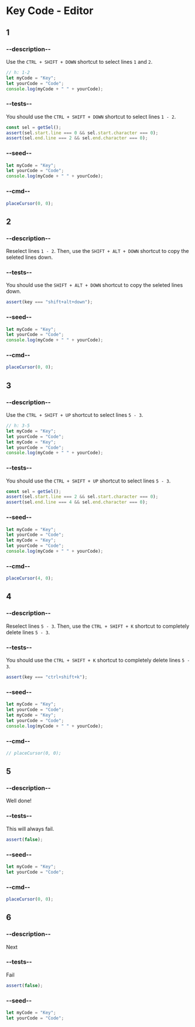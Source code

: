 # Key Code - Editor

## 1

### --description--

Use the `CTRL + SHIFT + DOWN` shortcut to select lines `1` and `2`.

```js
// h: 1-2
let myCode = "Key";
let yourCode = "Code";
console.log(myCode + " " + yourCode);
```

### --tests--

You should use the `CTRL + SHIFT + DOWN` shortcut to select lines `1 - 2`.

```js
const sel = getSel();
assert(sel.start.line === 0 && sel.start.character === 0);
assert(sel.end.line === 2 && sel.end.character === 0);
```

### --seed--

```js
let myCode = "Key";
let yourCode = "Code";
console.log(myCode + " " + yourCode);
```

### --cmd--

```js
placeCursor(0, 0);
```

## 2

### --description--

Reselect lines `1 - 2`. Then, use the `SHIFT + ALT + DOWN` shortcut to copy the seleted lines down.

### --tests--

You should use the `SHIFT + ALT + DOWN` shortcut to copy the seleted lines down.

```js
assert(key === "shift+alt+down");
```

### --seed--

```js
let myCode = "Key";
let yourCode = "Code";
console.log(myCode + " " + yourCode);
```

### --cmd--

```js
placeCursor(0, 0);
```

## 3

### --description--

Use the `CTRL + SHIFT + UP` shortcut to select lines `5 - 3`.

```js
// h: 3-5
let myCode = "Key";
let yourCode = "Code";
let myCode = "Key";
let yourCode = "Code";
console.log(myCode + " " + yourCode);
```

### --tests--

You should use the `CTRL + SHIFT + UP` shortcut to select lines `5 - 3`.

```js
const sel = getSel();
assert(sel.start.line === 2 && sel.start.character === 0);
assert(sel.end.line === 4 && sel.end.character === 0);
```

### --seed--

```js
let myCode = "Key";
let yourCode = "Code";
let myCode = "Key";
let yourCode = "Code";
console.log(myCode + " " + yourCode);
```

### --cmd--

```js
placeCursor(4, 0);
```

## 4

### --description--

Reselect lines `5 - 3`. Then, use the `CTRL + SHIFT + K` shortcut to completely delete lines `5 - 3`.

### --tests--

You should use the `CTRL + SHIFT + K` shortcut to completely delete lines `5 - 3`.

```js
assert(key === "ctrl+shift+k");
```

### --seed--

```js
let myCode = "Key";
let yourCode = "Code";
let myCode = "Key";
let yourCode = "Code";
console.log(myCode + " " + yourCode);
```

### --cmd--

```js
// placeCursor(0, 0);
```

## 5

### --description--

Well done!

### --tests--

This will always fail.

```js
assert(false);
```

### --seed--

```js
let myCode = "Key";
let yourCode = "Code";
```

### --cmd--

```js
placeCursor(0, 0);
```

## 6

### --description--

Next

### --tests--

Fail

```js
assert(false);
```

### --seed--

```js
let myCode = "Key";
let yourCode = "Code";
```
